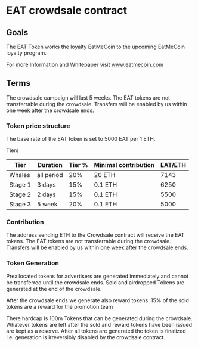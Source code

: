 # EAT crowdsale contract

## Goals

The EAT Token works the loyalty EatMeCoin to the upcoming EatMeCoin loyalty program.  

For more Information and Whitepaper visit www.eatmecoin.com

## Terms

The crowdsale campaign will last 5 weeks. The EAT tokens are not transferrable during the crowdsale. Transfers will be enabled by us within one week after the crowdsale ends.

### Token price structure

The base rate of the EAT token is set to 5000 EAT per 1 ETH.

Tiers

| Tier |	Duration | Tier % | Minimal contribution | EAT/ETH|
| ----- | --------- | ------- | -------------------- | ---- |
| Whales | all period | 20% | 20 ETH | 7143 |
| Stage 1 | 3 days  | 15% | 0.1 ETH | 6250 |
| Stage 2 | 2 days  | 15% | 0.1 ETH | 5500 |
| Stage 3 | 5 week  | 20% | 0.1 ETH | 5000 |

### Contribution

The address sending ETH to the Crowdsale contract will receive the EAT tokens.
The EAT tokens are not transferrable during the crowdsale. Transfers will be enabled by us within one week after the crowdsale ends.

### Token Generation

Preallocated tokens for advertisers are generated immediately and cannot be transferred until the crowdsale ends. Sold and airdropped Tokens are generated at the end of the crowdsale. 

After the crowdsale ends we generate also reward tokens. 15% of the sold tokens are a reward for the promotion team

There hardcap is 100m Tokens that can be generated during the crowdsale. Whatever tokens are left after the sold and reward tokens have been issued are kept as a reserve. After all tokens are generated the token is finalized i.e. generation is irreversibly disabled by the crowdsale contract.

